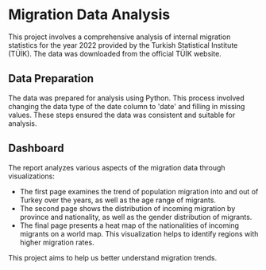 # Migration Data Analysis

This project involves a comprehensive analysis of internal migration statistics for the year 2022 provided by the Turkish Statistical Institute (TÜİK). The data was downloaded from the official TÜİK website.

## Data Preparation

The data was prepared for analysis using Python. This process involved changing the data type of the date column to 'date' and filling in missing values. These steps ensured the data was consistent and suitable for analysis.

## Dashboard

The report analyzes various aspects of the migration data through visualizations:

- The first page examines the trend of population migration into and out of Turkey over the years, as well as the age range of migrants.
- The second page shows the distribution of incoming migration by province and nationality, as well as the gender distribution of migrants.
- The final page presents a heat map of the nationalities of incoming migrants on a world map. This visualization helps to identify regions with higher migration rates.

This project aims to help us better understand migration trends.
